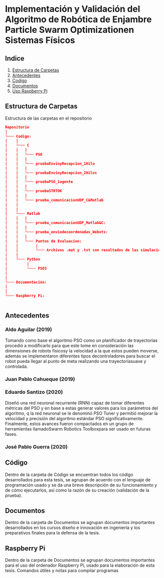 # Implementación y Validación del Algoritmo de Robótica de Enjambre Particle Swarm Optimizationen Sistemas Físicos

## Indice
1. [Estructura de Carpetas](#Estructura-de-Carpetas)
2. [Antecedentes](#Antecedentes)
3. [Codigo](#Codigo)
4. [Documentos](#Documentos)
5. [Uso Raspberry Pi](#Raspberry-Pi)

## Estructura de Carpetas
Estructura de las carpetas en el repositorio
```json
Repositorio
| 
└─── Codigo:
| 	 | 
|    └─── C
|    |   |
|    |   └─── PSO
|    |   |
| 	 |   └─── pruebaEnvioyRecepcion_1Hilo
| 	 |   |
| 	 |   └─── pruebaEnvioyRecepcion_2Hilos
| 	 |   |
| 	 |   └─── pruebaPSO_1agente
| 	 |   |
| 	 |   └─── pruebaSTRTOK
| 	 |   |
| 	 |   └─── prueba_comunicacionUDP_C&Matlab
| 	 |
| 	 |
| 	 └─── Matlab
| 	 |   |
| 	 |   └─── prueba_comunicacionUDP_Matlab&C:
| 	 |   |
| 	 |   └─── prueba_enviodecoordenadas_Webots:
| 	 |   |
| 	 |   └─── Puntos de Evaluacion:
| 	 |        |   
| 	 |        └─── Archivos .mat y .txt con resultados de las simulaciones en Webots
| 	 |
| 	 └─── Python
| 	      |
| 	      └─── PSO3
| 	   
| 
└─── Documentación:
|
|
└─── Raspberry Pi:
	   
```

## Antecedentes 
### Aldo Aguilar (2019)
Tomando como base el algoritmo PSO como un planificador de trayectorias procedió a modificarlo para que este tome en consideración las dimensiones de robots físicosy la velocidad a la que estos pueden moverse, además se implementaron diferentes tipos decontroladores para buscar el robot pueda llegar al punto de meta realizando una trayectoriasuave y controlada.

### Juan Pablo Cahueque (2019)

### Eduardo Santizo (2020)
Diseñó una red neuronal recurrente (RNN) capaz de tomar diferentes métricas del PSO y en base a estas generar valores para los parámetros del algoritmo, q la red neuronal se le denominó PSO Tuner y permitió mejorar la velocidad y precisión del algoritmo estándar PSO significativamente. Finalmente, estos avances fueron compactados en un grupo de herramientas llamadoSwarm Robotics Toolboxpara ser usado en futuras fases.

### José Pablo Guerra (2020)


## Código
Dentro de la carpeta de Código se encuentran todos los código desarrollados para esta tesis, se agrupan de acuerdo con el  lenguaje de programación usado y se da una breve descripción de su funcionamiento y de cómo ejecutarlos, así como la razón de su creación (validación de la prueba).    


## Documentos
Dentro de la carpeta de Documentos se agrupan documentos importantes desarrollados en los cursos diseño e innovación en ingeniería y los preparativos finales para la defensa de la tesis.


## Raspberry Pi
Dentro de la carpeta de Documentos se agrupan documentos importantes para el uso del ordenador Raspberry Pi, usado para la elaboración de esta tesis. Comandos útiles y notas para compilar programas



